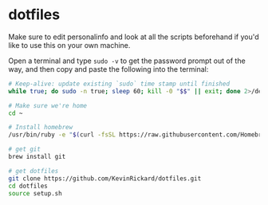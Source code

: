 # dotfiles

Make sure to edit personalinfo and look at all the scripts beforehand if you'd like to use this on your own machine.

Open a terminal and type `sudo -v` to get the password prompt out of the way, and then copy and paste the following into the terminal:
```sh
# Keep-alive: update existing `sudo` time stamp until finished
while true; do sudo -n true; sleep 60; kill -0 "$$" || exit; done 2>/dev/null &

# Make sure we're home
cd ~

# Install homebrew
/usr/bin/ruby -e "$(curl -fsSL https://raw.githubusercontent.com/Homebrew/install/master/install)" </dev/null

# get git
brew install git

# get dotfiles
git clone https://github.com/KevinRickard/dotfiles.git
cd dotfiles
source setup.sh

```
